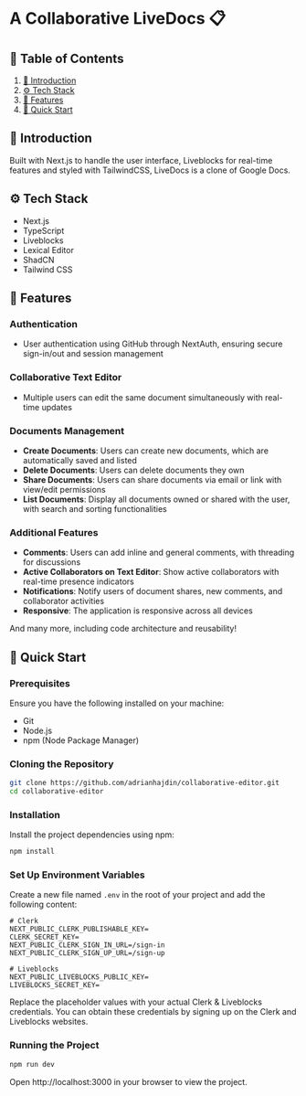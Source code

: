 # A Collaborative LiveDocs 📋

## 📖 Table of Contents

1. [🤖 Introduction](#-introduction)
2. [⚙️ Tech Stack](#️-tech-stack)
3. [🔋 Features](#-features)
4. [🤸 Quick Start](#-quick-start)

## 🤖 Introduction

Built with Next.js to handle the user interface, Liveblocks for real-time features and styled with TailwindCSS, LiveDocs is a clone of Google Docs.
## ⚙️ Tech Stack

- Next.js
- TypeScript
- Liveblocks
- Lexical Editor
- ShadCN
- Tailwind CSS

## 🔋 Features

### Authentication
- User authentication using GitHub through NextAuth, ensuring secure sign-in/out and session management

### Collaborative Text Editor
- Multiple users can edit the same document simultaneously with real-time updates

### Documents Management
- **Create Documents**: Users can create new documents, which are automatically saved and listed
- **Delete Documents**: Users can delete documents they own
- **Share Documents**: Users can share documents via email or link with view/edit permissions
- **List Documents**: Display all documents owned or shared with the user, with search and sorting functionalities

### Additional Features
- **Comments**: Users can add inline and general comments, with threading for discussions
- **Active Collaborators on Text Editor**: Show active collaborators with real-time presence indicators
- **Notifications**: Notify users of document shares, new comments, and collaborator activities
- **Responsive**: The application is responsive across all devices

And many more, including code architecture and reusability!

## 🤸 Quick Start

### Prerequisites

Ensure you have the following installed on your machine:
- Git
- Node.js
- npm (Node Package Manager)

### Cloning the Repository

```bash
git clone https://github.com/adrianhajdin/collaborative-editor.git
cd collaborative-editor
```

### Installation

Install the project dependencies using npm:

```bash
npm install
```

### Set Up Environment Variables

Create a new file named `.env` in the root of your project and add the following content:

```
# Clerk
NEXT_PUBLIC_CLERK_PUBLISHABLE_KEY=
CLERK_SECRET_KEY=
NEXT_PUBLIC_CLERK_SIGN_IN_URL=/sign-in
NEXT_PUBLIC_CLERK_SIGN_UP_URL=/sign-up

# Liveblocks
NEXT_PUBLIC_LIVEBLOCKS_PUBLIC_KEY=
LIVEBLOCKS_SECRET_KEY=
```

Replace the placeholder values with your actual Clerk & Liveblocks credentials. You can obtain these credentials by signing up on the Clerk and Liveblocks websites.

### Running the Project

```bash
npm run dev
```

Open http://localhost:3000 in your browser to view the project.
